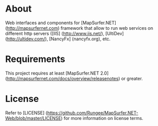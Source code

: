 # About
Web interfaces and components for [MapSurfer.NET] (http://mapsurfernet.com) framework that allow to run web services on different http servers ([IIS] (http://www.iis.net/), [UltiDev] (http://ultidev.com/), [NancyFx] (nancyfx.org), etc.

# Requirements
This project requires at least [MapSurfer.NET 2.0] (http://mapsurfernet.com/docs/overview/releasenotes) or greater.

# License
Refer to [LICENSE] (https://github.com/Rungee/MapSurfer.NET-Web/blob/master/LICENSE) for more information on license terms.


